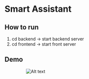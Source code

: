 # Smart Assistant
## How to run
1. cd backend -> start backend server
2. cd frontend -> start front server

## Demo
&emsp;&emsp;&emsp;&emsp;&emsp;![Alt text](smart-assistant.gif?raw=true "Demo application")
